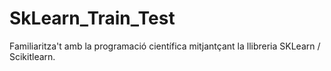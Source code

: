 # SkLearn_Train_Test
Familiaritza't amb la programació científica mitjantçant la llibreria SKLearn / Scikitlearn.
